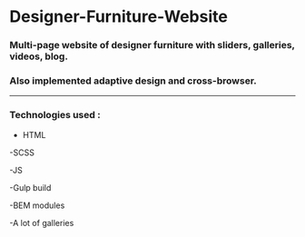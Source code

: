 # Designer-Furniture-Website
### Multi-page website of designer furniture with sliders, galleries, videos, blog.
### Also implemented adaptive design and cross-browser.
---
### Technologies used :

- HTML 
 
-SCSS 

-JS  

-Gulp build

-BEM modules

-A lot of galleries

